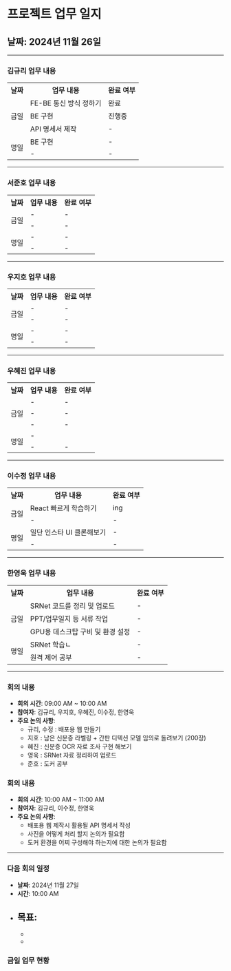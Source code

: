 # 프로젝트 업무 일지

## 날짜: 2024년 11월 26일

---

### 김규리 업무 내용

<div align="center">

<table>
  <tr>
    <th>날짜</th>
    <th>업무 내용</th>
    <th>완료 여부</th>
  </tr>
  <tr>
    <td rowspan="3">금일</td>
    <td>FE-BE 통신 방식 정하기</td>
    <td>완료</td>
  </tr>
  <tr>
    <td>BE 구현</td>
    <td>진행중</td>
  </tr>
  <tr>
    <td>API 명세서 제작</td>
    <td>-</td>
  </tr>
  <tr>
    <td rowspan="2">명일</td>
    <td>BE 구현</td>
    <td>-</td>
  </tr>
  <tr>
    <td>-</td>
    <td>-</td>
  </tr>
</table>

</div>

---

### 서준호 업무 내용

<div align="center">

<table>
  <tr>
    <th>날짜</th>
    <th>업무 내용</th>
    <th>완료 여부</th>
  </tr>
  <tr>
    <td rowspan="2">금일</td>
    <td>-</td>
    <td>-</td>
  </tr>
  <tr>
    <td>-</td>
    <td>-</td>
  </tr>
  <tr>
    <td rowspan="2">명일</td>
    <td>-</td>
    <td>-</td>
  </tr>
  <tr>
    <td>-</td>
    <td>-</td>
  </tr>
</table>

</div>

---

### 우지호 업무 내용

<div align="center">

<table>
  <tr>
    <th>날짜</th>
    <th>업무 내용</th>
    <th>완료 여부</th>
  </tr>
  <tr>
    <td rowspan="2">금일</td>
    <td>-</td>
    <td>-</td>
  </tr>
  <tr>
    <td>-</td>
    <td>-</td>
  </tr>
  <tr>
    <td rowspan="2">명일</td>
    <td>-</td>
    <td>-</td>
  </tr>
  <tr>
    <td>-</td>
    <td>-</td>
  </tr>
</table>

</div>

---

### 우혜진 업무 내용

<div align="center">

<table>
  <tr>
    <th>날짜</th>
    <th>업무 내용</th>
    <th>완료 여부</th>
  </tr>
  <tr>
    <td rowspan="3">금일</td>
    <td>-</td>
    <td>-</td>
  </tr>
  <tr>
    <td>-</td>
    <td>-</td>
  </tr>
  <tr>
    <td>-</td>
    <td>-</td>
  </tr>
  <tr>
    <td rowspan="2">명일</td>
    <td>-</td>
    <td></td>
  </tr>
  <tr>
    <td>-</td>
    <td>-</td>
  </tr>
</table>

</div>

---

### 이수정 업무 내용

<div align="center">

<table>
  <tr>
    <th>날짜</th>
    <th>업무 내용</th>
    <th>완료 여부</th>
  </tr>
  <tr>
    <td rowspan="2">금일</td>
    <td>React 빠르게 학습하기</td>
    <td>ing</td>
  </tr>
  <tr>
    <td>-</td>
    <td>-</td>
  </tr>
  <tr>
    <td rowspan="2">명일</td>
    <td>일단 인스타 UI 클론해보기</td>
    <td>-</td>
  </tr>
  <tr>
    <td>-</td>
    <td>-</td>
  </tr>
</table>

</div>

---

### 한영욱 업무 내용

<div align="center">

<table>
  <tr>
    <th>날짜</th>
    <th>업무 내용</th>
    <th>완료 여부</th>
  </tr>
  <tr>
    <td rowspan="3">금일</td>
    <td>SRNet 코드를 정리 및 업로드</td>
    <td>-</td>
  </tr>
  <tr>
    <td>PPT/업무일지 등 서류 작업</td>
    <td>-</td>
  </tr>
  <tr>
    <td>GPU용 데스크탑 구비 및 환경 설정</td>
    <td>-</td>
  </tr>
  <tr>
    <td rowspan="2">명일</td>
    <td>SRNet 학습ㄴ</td>
    <td>-</td>
  </tr>
  <tr>
    <td>원격 제어 공부</td>
    <td>-</td>
  </tr>
</table>

</div>

---

### 회의 내용

- **회의 시간**: 09:00 AM ~ 10:00 AM
- **참여자**: 김규리, 우지호, 우혜진, 이수정, 한영욱
- **주요 논의 사항**:
  - 규리, 수정 : 배포용 웹 만들기 
  - 지호 : 남은 신분증 라벨링 + 간판 디텍션 모델 임의로 돌려보기 (200장)
  - 혜진 : 신분증 OCR 자료 조사 구현 해보기
  - 영욱 : SRNet 자료 정리하여 업로드
  - 준호 : 도커 공부




### 회의 내용

- **회의 시간**: 10:00 AM ~ 11:00 AM
- **참여자**: 김규리, 이수정, 한영욱
- **주요 논의 사항**:
  - 배포용 웹 제작시 활용될 API 명세서 작성
  - 사진을 어떻게 처리 할지 논의가 필요함
  - 도커 환경을 어찌 구성해야 하는지에 대한 논의가 필요함



---

### 다음 회의 일정

- **날짜**: 2024년 11월 27일
- **시간**: 10:00 AM
- **목표**:
  - 
  - 
  - 


### 금일 업무 현황

